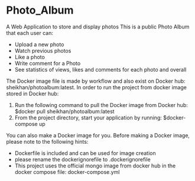 # Photo_Album
A Web Application to store and display photos
This is a public Photo Album that each user can:
 - Upload a new photo
 - Watch previous photos
 - Like a photo
 - Write comment for a Photo
 - See statistics of views, likes and comments for each photo and overall
 
The Docker image file is made by workflow and also exist on Docker hub: sheikhan/photoalbum:latest.
In order to run the project from docker image stored in Docker hub:
1) Run the following command to pull the Docker image from Docker hub: 
	$docker pull sheikhan/photoalbum:latest
2) From the project directory, start your application by running:
  	$docker-compose up
   
You can also make a Docker image for you. Before making a Docker image, please note to the following hints:
- Dockerfile is included and can be used for image creation
- please rename the dockerignorefile to .dockerignorefile
- This project uses the official mongo image from docker hub in the docker compose file: docker-compose.yml

